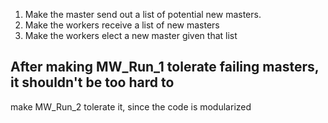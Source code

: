 1) Make the master send out a list of potential new masters. 
2) Make the workers receive a list of new masters
3) Make the workers elect a new master given that list
## After making MW_Run_1 tolerate failing masters, it shouldn't be too hard to 
make MW_Run_2 tolerate it, since the code is modularized